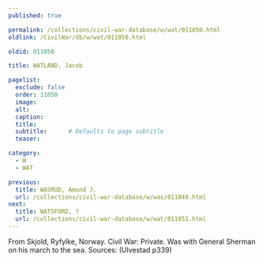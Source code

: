 ```yaml
---
published: true

permalink: /collections/civil-war-database/w/wat/011050.html
oldlink: /CivilWar/db/w/wat/011050.html

oldid: 011050

title: WATLAND, Jacob

pagelist:
  exclude: false
  order: 11050
  image: 
  alt:
  caption:
  title:
  subtitle:      # Defaults to page subtitle
  teaser:

category: 
  - W 
  - WAT

previous:
  title: WASRUD, Amund J.
  url: /collections/civil-war-database/w/was/011049.html  
next:
  title: WATSFORD, ?
  url: /collections/civil-war-database/w/wat/011051.html   
---
```

From Skjold, Ryfylke, Norway. Civil War: Private. Was with General Sherman on his march to the sea. Sources: (Ulvestad p339)